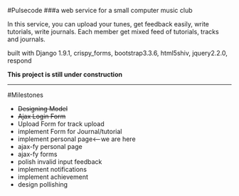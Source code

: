 #Pulsecode
###a web service for a small computer music club

In this service, you can upload your tunes, get feedback easily, write tutorials, write journals.
Each member get mixed feed of tutorials, tracks and journals.

built with Django 1.9.1, crispy_forms, bootstrap3.3.6, html5shiv, jquery2.2.0, respond

**This project is still under construction**

---

#Milestones
* ~~Designing Model~~
* ~~Ajax Login Form~~
* Upload Form for track upload
* implement Form for Journal/tutorial
* implement personal page<--we are here
* ajax-fy personal page
* ajax-fy forms
* polish invalid input feedback
* implement notifications
* implement achievement
* design pollishing

